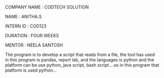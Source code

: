 COMPANY NAME : CODTECH SOLUTION

NAME : ANITHA.S

INTERN ID : COD123

DURATION : FOUR WEEKS

MENTOR : NEELA SANTOSH

The program is to develop a script that reads from a file, the tool has used in this program is pandas, report lab, and the languages is python and the platform can be use python, java script, bash script....so in this program that platform is used python...
